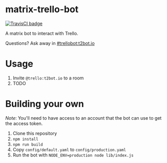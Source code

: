 # matrix-trello-bot

[![TravisCI badge](https://travis-ci.org/turt2live/matrix-trello-bot.svg?branch=master)](https://travis-ci.org/turt2live/matrix-trello-bot)

A matrix bot to interact with Trello.

Questions? Ask away in [#trellobot:t2bot.io](https://matrix.to/#/#trellobot:t2bot.io)

# Usage

1. Invite `@trello:t2bot.io` to a room
2. TODO

# Building your own

*Note*: You'll need to have access to an account that the bot can use to get the access token.

1. Clone this repository
2. `npm install`
3. `npm run build`
4. Copy `config/default.yaml` to `config/production.yaml`
5. Run the bot with `NODE_ENV=production node lib/index.js`
